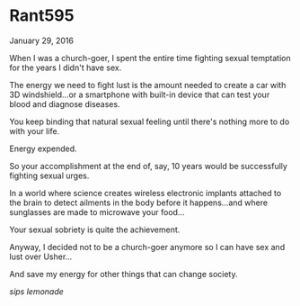 # Rant595


January 29, 2016

When I was a church-goer, I spent the entire time fighting sexual temptation for the years I didn't have sex.

The energy we need to fight lust is the amount needed to create a car with 3D windshield...or a smartphone with built-in device that can test your blood and diagnose diseases.

You keep binding that natural sexual feeling until there's nothing more to do with your life.

Energy expended.

So your accomplishment at the end of, say, 10 years would be successfully fighting sexual urges.

In a world where science creates wireless electronic implants attached to the brain to detect ailments in the body before it happens...and where sunglasses are made to microwave your food...

Your sexual sobriety is quite the achievement.

Anyway, I decided not to be a church-goer anymore so I can have sex and lust over Usher...

And save my energy for other things that can change society.

*sips lemonade*